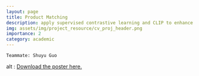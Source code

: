 ```yaml
---
layout: page
title: Product Matching
description: apply supervised contrastive learning and CLIP to enhance product matching and recommendation in e-commerce
img: assets/img/project_resource/cv_proj_header.png
importance: 2
category: academic
---
```


```
Teammate: Shuyu Guo
```


<object width="100%" height="500" data="http://katherinewangqw.github.io/assets/pdf/CV_Project_report.pdf" type="application/pdf"> alt : <a href="http://katherinewangqw.github.io/assets/pdf/CV_Project_report.pdf">Download the poster here.</a>
</object>
